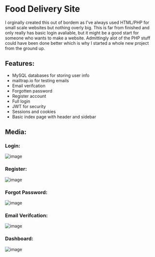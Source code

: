 # Food Delivery Site

I orginally created this out of bordem as I've always used HTML/PHP for small scale websites but nothing overly big. This is far from finished and only really has basic login avaliable, but it might be a good start for someone who wants to make a website.
Admittingly alot of the PHP stuff could have been done better which is why I started a whole new project from the ground up.

## Features:
* MySQL databases for storing user info
* mailtrap.io for testing emails
* Email verifcation
* Forgotten password
* Register account
* Full login
* JWT for security
* Sessions and cookies
* Basic index page with header and sidebar

## Media:
### Login:
![image](https://github.com/CusYaBasic/FoodSite/assets/86253238/7e2919b3-9171-40a6-9453-56b0a3559628)  

### Register:
![image](https://github.com/CusYaBasic/FoodSite/assets/86253238/40585c0b-0b80-47f6-a378-719ef5823d98)  

### Forgot Password:
![image](https://github.com/CusYaBasic/FoodSite/assets/86253238/cd8051c3-5365-449c-afe2-187a7795c62a)  

### Email Verifcation:
![image](https://github.com/CusYaBasic/FoodSite/assets/86253238/f55a7e24-974b-4952-b616-c6cdf1be470c)  

### Dashboard:
![image](https://github.com/CusYaBasic/FoodSite/assets/86253238/35514e9c-c9ff-44c9-b056-465a4f270bab)  
